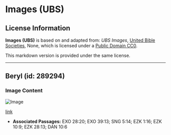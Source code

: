 # Images (UBS)

## License Information

**Images (UBS)** is based on and adapted from: _UBS Images_, [United Bible Societies](https://unitedbiblesocieties.org/), None, which is licensed under a [Public Domain CC0](https://creativecommons.org/public-domain/cc0/).

This markdown version is provided under the same license.



--------------------------------

## Beryl (id: 289294)

### Image Content

![Image](https://cdn.aquifer.bible/aquifer-content/resources/Media/WEB-0070_beryl.jpg)

[link](https://cdn.aquifer.bible/aquifer-content/resources/Media/WEB-0070_beryl.jpg)

* **Associated Passages:** EXO 28:20; EXO 39:13; SNG 5:14; EZK 1:16; EZK 10:9; EZK 28:13; DAN 10:6

